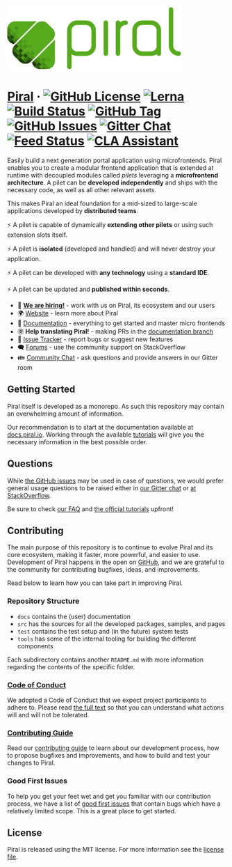[![Piral Logo](docs/assets/logo.png)](https://piral.io)

# [Piral](https://piral.io) &middot; [![GitHub License](https://img.shields.io/badge/license-MIT-blue.svg)](https://github.com/smapiot/piral/blob/main/LICENSE) [![Lerna](https://img.shields.io/badge/monorepo-lerna-cc00ff.svg)](https://lerna.js.org/) [![Build Status](https://smapiot.visualstudio.com/piral-pipelines/_apis/build/status/smapiot.piral?branchName=develop)](https://smapiot.visualstudio.com/piral-pipelines/_build/latest?definitionId=47&branchName=develop) [![GitHub Tag](https://img.shields.io/github/tag/smapiot/piral.svg)](https://github.com/smapiot/piral/releases) [![GitHub Issues](https://img.shields.io/github/issues/smapiot/piral.svg)](https://github.com/smapiot/piral/issues) [![Gitter Chat](https://badges.gitter.im/gitterHQ/gitter.png)](https://gitter.im/piral-io/community) [![Feed Status](https://img.shields.io/uptimerobot/status/m783654792-cfe3913c7481e0f44c143f63)](https://status.piral.io/) [![CLA Assistant](https://cla-assistant.io/readme/badge/smapiot/piral)](https://cla-assistant.io/smapiot/piral)

Easily build a next generation portal application using microfrontends. Piral enables you to create a modular frontend application that is extended at runtime with decoupled modules called *pilets* leveraging a **microfrontend architecture**. A pilet can be **developed independently** and ships with the necessary code, as well as all other relevant assets.

This makes Piral an ideal foundation for a mid-sized to large-scale applications developed by **distributed teams**.

:zap: A pilet is capable of dynamically **extending other pilets** or using such extension slots itself.

:zap: A pilet is **isolated** (developed and handled) and will never destroy your application.

:zap: A pilet can be developed with **any technology** using a **standard IDE**.

:zap: A pilet can be updated and **published within seconds**.

* 📢 **[We are hiring!](https://smapiot.com/jobs)** - work with us on Piral, its ecosystem and our users
* 🌍 [Website](https://piral.io/) - learn more about Piral
* 📖 [Documentation](https://docs.piral.io/) - everything to get started and master micro frontends
* 🉐 **Help translating Piral!** - making PRs in the [documentation branch](https://github.com/smapiot/piral/tree/documentation)
* 🐞 [Issue Tracker](https://github.com/smapiot/piral/issues) - report bugs or suggest new features
* 🗨  [Forums](https://stackoverflow.com/questions/tagged/piral) - use the community support on StackOverflow
* 👪 [Community Chat](https://gitter.im/piral-io/community) - ask questions and provide answers in our Gitter room

## Getting Started

Piral itself is developed as a monorepo. As such this repository may contain an overwhelming amount of information.

Our recommendation is to start at the documentation available at [docs.piral.io](https://docs.piral.io). Working through the available [tutorials](https://docs.piral.io/tutorials) will give you the necessary information in the best possible order.

## Questions

While [the GitHub issues](https://github.com/smapiot/piral/issues) may be used in case of questions, we would prefer general usage questions to be raised either in [our Gitter chat](https://gitter.im/piral-io/community) or [at StackOverflow](https://stackoverflow.com/questions/tagged/piral).

Be sure to check [our FAQ](https://docs.piral.io/faq) and [the official tutorials](https://docs.piral.io/tutorials) upfront!

## Contributing

The main purpose of this repository is to continue to evolve Piral and its core ecosystem, making it faster, more powerful, and easier to use. Development of Piral happens in the open on [GitHub](https://github.com/smapiot/piral), and we are grateful to the community for contributing bugfixes, ideas, and improvements.

Read below to learn how you can take part in improving Piral.

### Repository Structure

- `docs` contains the (user) documentation
- `src` has the sources for all the developed packages, samples, and pages
- `test` contains the test setup and (in the future) system tests
- `tools` has some of the internal tooling for building the different components

Each subdirectory contains another `README.md` with more information regarding the contents of the specific folder.

### [Code of Conduct](./CODE_OF_CONDUCT.md)

We adopted a Code of Conduct that we expect project participants to adhere to. Please read [the full text](./CODE_OF_CONDUCT.md) so that you can understand what actions will and will not be tolerated.

### [Contributing Guide](.github/CONTRIBUTING.md)

Read our [contributing guide](.github/CONTRIBUTING.md) to learn about our development process, how to propose bugfixes and improvements, and how to build and test your changes to Piral.

### Good First Issues

To help you get your feet wet and get you familiar with our contribution process, we have a list of [good first issues](https://github.com/smapiot/piral/labels/good%20first%20issue) that contain bugs which have a relatively limited scope. This is a great place to get started.

## License

Piral is released using the MIT license. For more information see the [license file](./LICENSE).

